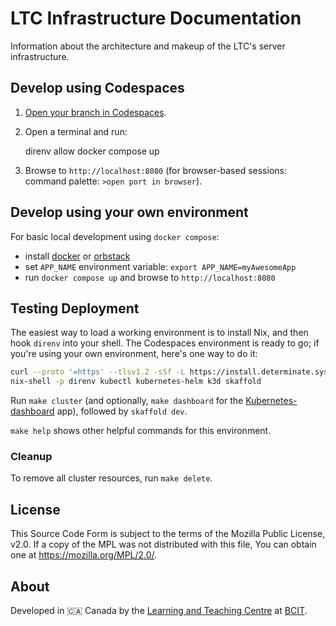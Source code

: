 <!-- SPDX-License-Identifier: MPL-2.0 -->

# LTC Infrastructure Documentation

Information about the architecture and makeup of the LTC's server infrastructure.

## Develop using Codespaces

1. [Open your branch in Codespaces](https://codespaces.new/bcit-ltc/infrastructure-documentation).
1. Open a terminal and run:

    direnv allow
    docker compose up

1. Browse to `http://localhost:8080` (for browser-based sessions: command palette: `>open port in browser`).

## Develop using your own environment

For basic local development using `docker compose`:

- install [docker](https://docs.docker.com/desktop/) or [orbstack](https://docs.orbstack.dev/install)
- set `APP_NAME` environment variable: `export APP_NAME=myAwesomeApp`
- run `docker compose up` and browse to `http://localhost:8080`

## Testing Deployment

The easiest way to load a working environment is to install Nix, and then hook `direnv` into your shell. The Codespaces environment is ready to go; if you're using your own environment, here's one way to do it:

```bash
curl --proto '=https' --tlsv1.2 -sSf -L https://install.determinate.systems/nix | sh -s -- install --determinate
nix-shell -p direnv kubectl kubernetes-helm k3d skaffold
```

Run `make cluster` (and optionally, `make dashboard` for the [Kubernetes-dashboard](https://kubernetes.io/docs/tasks/access-application-cluster/web-ui-dashboard/) app), followed by `skaffold dev`.

`make help` shows other helpful commands for this environment.

### Cleanup

To remove all cluster resources, run `make delete`.

## License

This Source Code Form is subject to the terms of the Mozilla Public License, v2.0. If a copy of the MPL was not distributed with this file, You can obtain one at <https://mozilla.org/MPL/2.0/>.

## About

Developed in 🇨🇦 Canada by the [Learning and Teaching Centre](https://www.bcit.ca/learning-teaching-centre/) at [BCIT](https://www.bcit.ca/).

